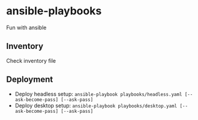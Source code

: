 # ansible-playbooks
Fun with ansible

## Inventory
Check inventory file

## Deployment
- Deploy headless setup: `ansible-playbook playbooks/headless.yaml [--ask-become-pass] [--ask-pass]`
- Deploy desktop setup: `ansible-playbook playbooks/desktop.yaml [--ask-become-pass] [--ask-pass]`
